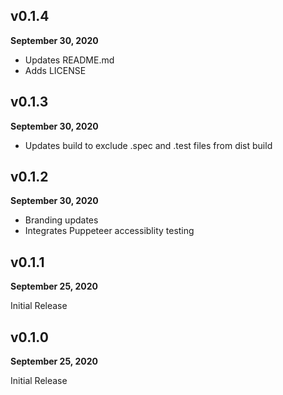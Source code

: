 ## v0.1.4

**September 30, 2020**

- Updates README.md
- Adds LICENSE

## v0.1.3

**September 30, 2020**

- Updates build to exclude .spec and .test files from dist build

## v0.1.2

**September 30, 2020**

- Branding updates
- Integrates Puppeteer accessiblity testing

## v0.1.1

**September 25, 2020**

Initial Release

## v0.1.0

**September 25, 2020**

Initial Release

